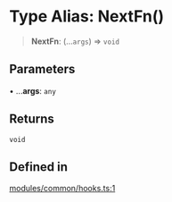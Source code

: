 # Type Alias: NextFn()

> **NextFn**: (...`args`) => `void`

## Parameters

• ...**args**: `any`

## Returns

`void`

## Defined in

[modules/common/hooks.ts:1](https://github.com/btwld/vxdk/blob/f0c08b605fe2b92843fdce69d1d8f956007afe49/src/modules/common/hooks.ts#L1)
